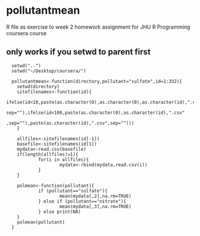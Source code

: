# pollutantmean
R file as exercise to week 2 homework assignment for JHU R Programming coursera course

## only works if you setwd to parent first
      setwd("..")
      setwd("~/Desktop/coursera/")

      pollutantmean<-function(directory,pollutant="sulfate",id=1:332){
        setwd(directory)
        sitefilenames<-function(id){
                ifelse(id<10,paste(as.character(0),as.character(0),as.character(id),".csv",
                          sep=""),ifelse(id<100,paste(as.character(0),as.character(id),".csv"
                                        ,sep=""),paste(as.character(id),".csv",sep="")))
        }
        
        allfiles<-sitefilenames(id[-1])
        basefile<-sitefilenames(id[1])
        mydata<-read.csv(basefile)
        if(length(allfiles)>1){
                for(i in allfiles){
                        mydata<-rbind(mydata,read.csv(i))
                }     
        }
       
        polmean<-function(pollutant){
                if (pollutant=="sulfate"){
                        mean(mydata[,2],na.rm=TRUE)
                } else if (pollutant=="nitrate"){
                        mean(mydata[,3],na.rm=TRUE)
                } else print(NA)
        }
        polmean(pollutant)
      }

